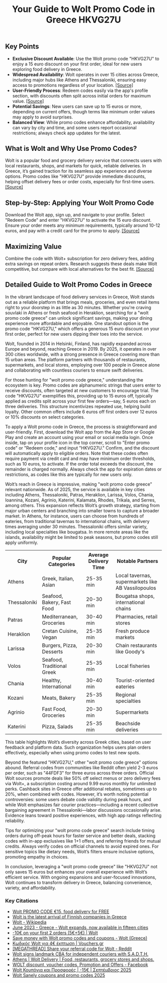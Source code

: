 <!DOCTYPE html>
<html lang="en">
<head>
    <meta charset="UTF-8">
    <meta name="viewport" content="width=device-width, initial-scale=1.0">
    <meta name="description" content="Discover how to save on food delivery in Greece with Wolt promo code HKVG27U for a 15 euro discount. Learn tips, city coverage, and more.">
    <meta name="keywords" content="wolt promo code greece, wolt discount, food delivery greece, HKVG27U, wolt app">
    <meta name="author" content="Wolt Savings Guide">
</head>
<body>
    <header>
        <h1>Your Guide to Wolt Promo Code in Greece HKVG27U</h1>
    </header>
    <main>
        <section>
            <h2>Key Points</h2>
            <ul>
                <li><strong>Exclusive Discount Available</strong>: Use the Wolt promo code "HKVG27U" to enjoy a 15 euro discount on your first order, ideal for new users exploring food delivery in Greece.</li>
                <li><strong>Widespread Availability</strong>: Wolt operates in over 15 cities across Greece, including major hubs like Athens and Thessaloniki, ensuring easy access to promotions regardless of your location. <a href="https://gigpedia.org/resources/news/2023/june/june-2023-greece-wolt-expands-now-available-in-fifteen-cities">[Source]</a></li>
                <li><strong>User-Friendly Process</strong>: Redeem codes easily via the app's profile section, with discounts often split across initial orders for maximum value. <a href="https://life.wolt.com/en/grc/howto/wolt-promo-codes">[Source]</a></li>
                <li><strong>Potential Savings</strong>: New users can save up to 15 euros or more, depending on current offers, though terms like minimum order values may apply to avoid surprises.</li>
                <li><strong>Balanced View</strong>: While promo codes enhance affordability, availability can vary by city and time, and some users report occasional restrictions; always check app updates for the latest.</li>
            </ul>
        </section>
        <section>
            <h2>What is Wolt and Why Use Promo Codes?</h2>
            <p>Wolt is a popular food and grocery delivery service that connects users with local restaurants, shops, and markets for quick, reliable deliveries. In Greece, it’s gained traction for its seamless app experience and diverse options. Promo codes like "HKVG27U" provide immediate discounts, helping offset delivery fees or order costs, especially for first-time users. <a href="https://wolt.com/en/discovery/food-delivery-app">[Source]</a></p>
        </section>
        <section>
            <h2>Step-by-Step: Applying Your Wolt Promo Code</h2>
            <p>Download the Wolt app, sign up, and navigate to your profile. Select "Redeem Code" and enter "HKVG27U" to activate the 15 euro discount. Ensure your order meets any minimum requirements, typically around 10-12 euros, and pay with a credit card for the promo to apply. <a href="https://life.wolt.com/en/grc/howto/wolt-promo-codes">[Source]</a></p>
        </section>
        <section>
            <h2>Maximizing Value</h2>
            <p>Combine the code with Wolt+ subscription for zero delivery fees, adding extra savings on repeat orders. Research suggests these deals make Wolt competitive, but compare with local alternatives for the best fit. <a href="https://life.wolt.com/en/grc/howto/wolt-promo-codes">[Source]</a></p>
        </section>
        <section>
            <h2>Detailed Guide to Wolt Promo Codes in Greece</h2>
            <p>In the vibrant landscape of food delivery services in Greece, Wolt stands out as a reliable platform that brings meals, groceries, and even retail items right to your doorstep in as little as 30 minutes. Whether you're craving souvlaki in Athens or fresh seafood in Heraklion, searching for a "wolt promo code greece" can unlock significant savings, making your dining experience more affordable and enjoyable. One standout option is the promo code "HKVG27U," which offers a generous 15 euro discount on your first order, perfect for new users dipping their toes into the service.</p>
            <p>Wolt, founded in 2014 in Helsinki, Finland, has rapidly expanded across Europe and beyond, reaching Greece in 2019. By 2025, it operates in over 300 cities worldwide, with a strong presence in Greece covering more than 15 urban areas. The platform partners with thousands of restaurants, supermarkets, and local stores, employing over 100 people in Greece alone and collaborating with countless couriers to ensure swift deliveries.</p>
            <p>For those hunting for "wolt promo code greece," understanding the ecosystem is key. Promo codes are alphanumeric strings that users enter to receive discounts, often targeted at new customers to encourage trial. The code "HKVG27U" exemplifies this, providing up to 15 euros off, typically applied as credits split across your first few orders—say, 5 euros each on three deliveries. This structure incentivizes repeated use, helping build loyalty. Other common offers include 6 euros off first orders over 12 euros or 10% discounts on select categories.</p>
            <p>To apply a Wolt promo code in Greece, the process is straightforward and user-friendly. First, download the Wolt app from the App Store or Google Play and create an account using your email or social media login. Once inside, tap on your profile icon in the top corner, scroll to "Enter promo code" or "Redeem code," and input "HKVG27U." Confirm, and the discount will automatically apply to eligible orders. Note that these codes often require payment via credit card and may have minimum order thresholds, such as 10 euros, to activate. If the order total exceeds the discount, the remainder is charged normally. Always check the app for expiration dates or restrictions, as codes like this are typically for new users only.</p>
            <p>Wolt’s reach in Greece is impressive, making "wolt promo code greece" relevant nationwide. As of 2025, the service is available in key cities including Athens, Thessaloniki, Patras, Heraklion, Larissa, Volos, Chania, Ioannina, Kozani, Agrinio, Katerini, Kalamata, Rhodes, Trikala, and Serres, among others. This expansion reflects Wolt’s growth strategy, starting from major urban centers and branching into smaller towns to capture a broader market. In Athens, for instance, users can choose from hundreds of eateries, from traditional tavernas to international chains, with delivery times averaging under 30 minutes. Thessaloniki offers similar variety, including local specialties like bougatsa. In more remote areas like the islands, availability might be limited to peak seasons, but promo codes still apply uniformly.</p>
            <table>
                <tr>
                    <th>City</th>
                    <th>Popular Categories</th>
                    <th>Average Delivery Time</th>
                    <th>Notable Partners</th>
                </tr>
                <tr>
                    <td>Athens</td>
                    <td>Greek, Italian, Asian</td>
                    <td>25-35 min</td>
                    <td>Local tavernas, supermarkets like AB Vassilopoulos</td>
                </tr>
                <tr>
                    <td>Thessaloniki</td>
                    <td>Seafood, Bakery, Fast Food</td>
                    <td>20-30 min</td>
                    <td>Bougatsa shops, international chains</td>
                </tr>
                <tr>
                    <td>Patras</td>
                    <td>Mediterranean, Groceries</td>
                    <td>30-40 min</td>
                    <td>Pharmacies, retail stores</td>
                </tr>
                <tr>
                    <td>Heraklion</td>
                    <td>Cretan Cuisine, Vegan</td>
                    <td>25-35 min</td>
                    <td>Fresh produce markets</td>
                </tr>
                <tr>
                    <td>Larissa</td>
                    <td>Burgers, Pizza, Desserts</td>
                    <td>20-30 min</td>
                    <td>Chain restaurants like Goody's</td>
                </tr>
                <tr>
                    <td>Volos</td>
                    <td>Seafood, Traditional Greek</td>
                    <td>25-35 min</td>
                    <td>Local fisheries</td>
                </tr>
                <tr>
                    <td>Chania</td>
                    <td>Healthy, International</td>
                    <td>30-40 min</td>
                    <td>Tourist-oriented eateries</td>
                </tr>
                <tr>
                    <td>Kozani</td>
                    <td>Meats, Bakery</td>
                    <td>25-35 min</td>
                    <td>Regional specialties</td>
                </tr>
                <tr>
                    <td>Agrinio</td>
                    <td>Fast Food, Groceries</td>
                    <td>20-30 min</td>
                    <td>Supermarkets</td>
                </tr>
                <tr>
                    <td>Katerini</td>
                    <td>Pizza, Salads</td>
                    <td>25-35 min</td>
                    <td>Beachside deliveries</td>
                </tr>
            </table>
            <p>This table highlights Wolt’s diversity across Greek cities, based on user feedback and platform data. Such organization helps users plan orders effectively, especially when using promo codes to test new spots.</p>
            <p>Beyond the featured "HKVG27U," other "wolt promo code greece" options abound. Referral codes from communities like Reddit often yield 2-3 euros per order, such as "44FDF3" for three euros across three orders. Official Wolt sources promote deals like 50% off select menus or zero delivery fees via Wolt+, a subscription costing around 9.99 euros monthly for unlimited perks. Cashback sites in Greece offer additional rebates, sometimes up to 20%, when combined with codes. However, it’s worth noting potential controversies: some users debate code validity during peak hours, and while Wolt emphasizes fair courier practices—including a recent collective bargaining agreement in Thessaloniki—labor discussions occasionally arise. Evidence leans toward positive experiences, with high app ratings reflecting reliability.</p>
            <p>Tips for optimizing your "wolt promo code greece" search include timing orders during off-peak hours for faster service and better deals, stacking codes with in-app exclusives like 1+1 offers, and referring friends for mutual credits. Always verify codes on official channels to avoid expired ones. For sensitive topics like dietary needs, Wolt’s filters ensure inclusive options, promoting empathy in choices.</p>
            <p>In conclusion, leveraging a "wolt promo code greece" like "HKVG27U" not only saves 15 euros but enhances your overall experience with Wolt’s efficient service. With ongoing expansions and user-focused innovations, Wolt continues to transform delivery in Greece, balancing convenience, variety, and affordability.</p>
        </section>
    </main>
    <footer>
        <h3>Key Citations</h3>
        <ul>
            <li><a href="https://travelfree.info/wolt-promo-code-discount-food-free-delivery/">Wolt PROMO CODE €15, food delivery for FREE</a></li>
            <li><a href="https://finlandabroad.fi/web/grc/current-affairs/-/asset_publisher/h5w4iTUJhNne/content/wolt-on-viimeisin-tulokas-kreikan-markkinoilla/384951">Wolt is the latest arrival of Finnish companies in Greece</a></li>
            <li><a href="https://en.wikipedia.org/wiki/Wolt">Wolt - Wikipedia</a></li>
            <li><a href="https://gigpedia.org/resources/news/2023/june/june-2023-greece-wolt-expands-now-available-in-fifteen-cities">June 2023 - Greece - Wolt expands, now available in fifteen cities</a></li>
            <li><a href="https://wolt.com/en/grc/mykonos/article/mykonos_promocode?srsltid=AfmBOooIFHw5IRxX1xZE7QyA2_jo0u9cMhWCPXIB2pXY33F9QqTonF-D">-10€ on your first 2 orders (5€+5€) | Wolt</a></li>
            <li><a href="https://life.wolt.com/en/grc/howto/wolt-promo-codes">Save money with Wolt promo codes and coupons - Wolt (Greece)</a></li>
            <li><a href="https://vouchers.gr/coupon/kodikos-wolt-gia-6e-ekptosi/">Κωδικός Wolt για 4€ έκπτωση | Vouchers.gr</a></li>
            <li><a href="https://www.reddit.com/r/Wolt/comments/1kdqis8/megathread_share_your_referral_code_for_wolt/">[MEGATHREAD] Share your referral code for Wolt - Reddit</a></li>
            <li><a href="https://press.wolt.com/en-WW/250166-wolt-signs-landmark-cba-for-independent-couriers-with-s-a-d-t-h-union-in-greece/">Wolt signs landmark CBA for independent couriers with S.A.D.T.H.</a></li>
            <li><a href="https://wolt.com/en/grc/athens?srsltid=AfmBOop7K1SMKmU-3rbXobxrm3mlxyJWGsGQ0ysnuMSwbaIiG0SODQR4">Athens | Wolt Delivery | Food, restaurants, grocery stores and shops.</a></li>
            <li><a href="https://www.facebook.com/groups/228797535998598/">WOLT discount, voucher codes, Promotion and Offers - Facebook</a></li>
            <li><a href="https://boncode.gr/gr/store/wolt/">Wolt Κουπόνια και Προσφορές | -15€ | Σεπτέμβριος 2025</a></li>
            <li><a href="https://sanely.cc/shop/wolt/coupons">Wolt Sanely coupons and promo codes 2025</a></li>
        </ul>
    </footer>
</body>
</html>
